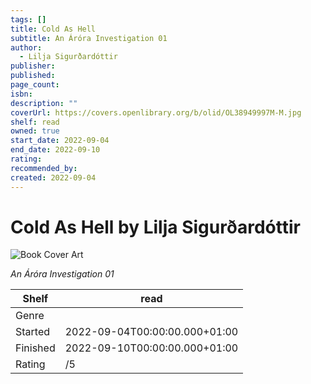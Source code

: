 ```yaml
---
tags: []
title: Cold As Hell
subtitle: An Áróra Investigation 01
author:
  - Lilja Sigurðardóttir
publisher:
published:
page_count:
isbn:
description: ""
coverUrl: https://covers.openlibrary.org/b/olid/OL38949997M-M.jpg
shelf: read
owned: true
start_date: 2022-09-04
end_date: 2022-09-10
rating:
recommended_by:
created: 2022-09-04
---
```


# Cold As Hell by Lilja Sigurðardóttir

![Book Cover Art](https://covers.openlibrary.org/b/olid/OL38949997M-M.jpg)

_An Áróra Investigation 01_

| Shelf | read |
| --- | --- |
| Genre |  |
| Started | 2022-09-04T00:00:00.000+01:00 |
| Finished | 2022-09-10T00:00:00.000+01:00 |
| Rating | /5 |

